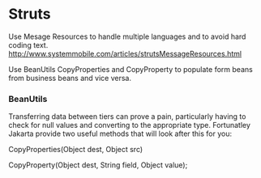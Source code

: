 # Struts


Use Mesage Resources to handle multiple languages and to avoid hard coding text.
http://www.systemmobile.com/articles/strutsMessageResources.html

Use BeanUtils CopyProperties and CopyProperty to populate form beans from business beans and vice versa.




### BeanUtils
Transferring data between tiers can prove a pain, particularly having to check for null values and converting to the appropriate type.  Fortunatley Jakarta provide two useful methods that will look after this for you:

  CopyProperties(Object dest, Object src)

  CopyProperty(Object dest, String field, Object value);